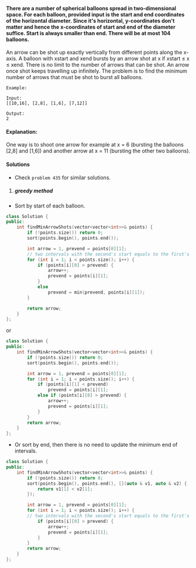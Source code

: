 #### There are a number of spherical balloons spread in two-dimensional space. For each balloon, provided input is the start and end coordinates of the horizontal diameter. Since it's horizontal, y-coordinates don't matter and hence the x-coordinates of start and end of the diameter suffice. Start is always smaller than end. There will be at most 104 balloons.

An arrow can be shot up exactly vertically from different points along the x-axis. A balloon with xstart and xend bursts by an arrow shot at x if xstart ≤ x ≤ xend. There is no limit to the number of arrows that can be shot. An arrow once shot keeps travelling up infinitely. The problem is to find the minimum number of arrows that must be shot to burst all balloons.

```
Example:

Input:
[[10,16], [2,8], [1,6], [7,12]]

Output:
2
```

#### Explanation:
One way is to shoot one arrow for example at x = 6 (bursting the balloons [2,8] and [1,6]) and another arrow at x = 11 (bursting the other two balloons).


#### Solutions

- Check `problem 435` for similar solutions.

1. ##### greedy method

- Sort by start of each balloon.

```cpp
class Solution {
public:
    int findMinArrowShots(vector<vector<int>>& points) {
        if (!points.size()) return 0;
        sort(points.begin(), points.end());

        int arrow = 1, prevend = points[0][1];
        // two intervals with the second's start equals to the first's end is considered as overlapping.
        for (int i = 1; i < points.size(); i++) {
            if (points[i][0] > prevend) {
                arrow++;
                prevend = points[i][1];
            }
            else
                prevend = min(prevend, points[i][1]);
        }

        return arrow;
    }
};
```

or

```cpp
class Solution {
public:
    int findMinArrowShots(vector<vector<int>>& points) {
        if (!points.size()) return 0;
        sort(points.begin(), points.end());

        int arrow = 1, prevend = points[0][1];
        for (int i = 1; i < points.size(); i++) {
            if (points[i][1] < prevend)
                prevend = points[i][1];
            else if (points[i][0] > prevend) {
                arrow++;
                prevend = points[i][1];
            }
        }
        return arrow;
    }
};
```

- Or sort by end, then there is no need to update the minimum end of intervals.

```cpp
class Solution {
public:
    int findMinArrowShots(vector<vector<int>>& points) {
        if (!points.size()) return 0;
        sort(points.begin(), points.end(), [](auto & v1, auto & v2) {
            return v1[1] < v2[1];
        });

        int arrow = 1, prevend = points[0][1];
        for (int i = 1; i < points.size(); i++) {
        // two intervals with the second's start equals to the first's end is considered as overlapping.
            if (points[i][0] > prevend) {
                arrow++;
                prevend = points[i][1];
            }
        }
        return arrow;
    }
};
```